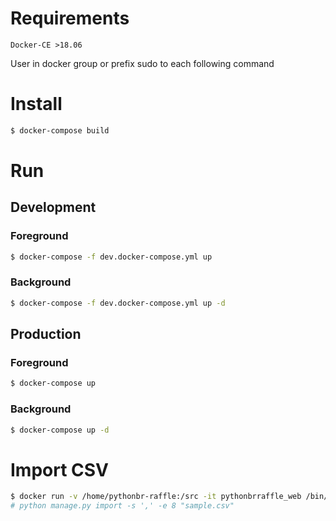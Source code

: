 # Requirements

`Docker-CE >18.06`

User in docker group or prefix sudo to each following command

# Install

```sh
$ docker-compose build
```

# Run

## Development

### Foreground

```sh
$ docker-compose -f dev.docker-compose.yml up
```

### Background

```sh
$ docker-compose -f dev.docker-compose.yml up -d
```

## Production

### Foreground

```sh
$ docker-compose up
```

### Background

```sh
$ docker-compose up -d
```

# Import CSV

```sh
$ docker run -v /home/pythonbr-raffle:/src -it pythonbrraffle_web /bin/bash
# python manage.py import -s ',' -e 8 "sample.csv"
```
